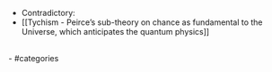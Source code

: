 
- Contradictory:
- [[Tychism - Peirce’s sub-theory on chance as fundamental to the Universe, which anticipates the quantum physics]]
<br>
- #categories
